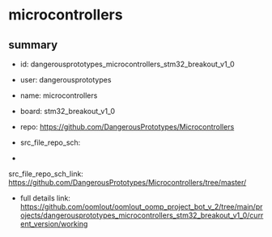 # microcontrollers
 
## summary 
* id: dangerousprototypes_microcontrollers_stm32_breakout_v1_0
* user: dangerousprototypes
* name: microcontrollers
* board: stm32_breakout_v1_0
* repo: https://github.com/DangerousPrototypes/Microcontrollers



* src_file_repo_sch: 
*
 src_file_repo_sch_link: https://github.com/DangerousPrototypes/Microcontrollers/tree/master/
* full details link: https://github.com/oomlout/oomlout_oomp_project_bot_v_2/tree/main/projects/dangerousprototypes_microcontrollers_stm32_breakout_v1_0/current_version/working  






